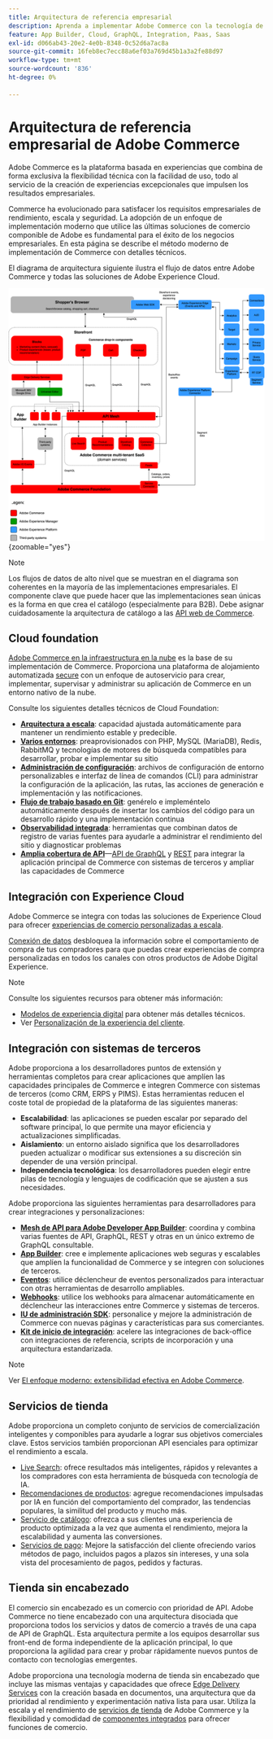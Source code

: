 ```yaml
---
title: Arquitectura de referencia empresarial
description: Aprenda a implementar Adobe Commerce con la tecnología de comercio componible más reciente de Adobe.
feature: App Builder, Cloud, GraphQL, Integration, Paas, Saas
exl-id: d066ab43-20e2-4e0b-8348-0c52d6a7ac8a
source-git-commit: 16feb8ec7ecc88a6ef03a769d45b1a3a2fe88d97
workflow-type: tm+mt
source-wordcount: '836'
ht-degree: 0%

---
```


# Arquitectura de referencia empresarial de Adobe Commerce

Adobe Commerce es la plataforma basada en experiencias que combina de forma exclusiva la flexibilidad técnica con la facilidad de uso, todo al servicio de la creación de experiencias excepcionales que impulsen los resultados empresariales.

Commerce ha evolucionado para satisfacer los requisitos empresariales de rendimiento, escala y seguridad. La adopción de un enfoque de implementación moderno que utilice las últimas soluciones de comercio componible de Adobe es fundamental para el éxito de los negocios empresariales. En esta página se describe el método moderno de implementación de Commerce con detalles técnicos.

El diagrama de arquitectura siguiente ilustra el flujo de datos entre Adobe Commerce y todas las soluciones de Adobe Experience Cloud.

![Diagrama arquitectónico que muestra cómo se conecta Adobe Commerce a las soluciones de Experience Cloud](../../assets/playbooks/commerce-architecture-v3.svg){zoomable="yes"}

>[!NOTE]
>
>Los flujos de datos de alto nivel que se muestran en el diagrama son coherentes en la mayoría de las implementaciones empresariales. El componente clave que puede hacer que las implementaciones sean únicas es la forma en que crea el catálogo (especialmente para B2B). Debe asignar cuidadosamente la arquitectura de catálogo a las [API web de Commerce](https://developer.adobe.com/commerce/webapi/get-started/).

## Cloud foundation

[Adobe Commerce en la infraestructura en la nube](https://experienceleague.adobe.com/es/docs/commerce-cloud-service/user-guide/overview) es la base de su implementación de Commerce. Proporciona una plataforma de alojamiento automatizada [secure](../../security-and-compliance/shared-responsibility.md) con un enfoque de autoservicio para crear, implementar, supervisar y administrar su aplicación de Commerce en un entorno nativo de la nube.

Consulte los siguientes detalles técnicos de Cloud Foundation:

- [**Arquitectura a escala**](https://experienceleague.adobe.com/es/docs/commerce-cloud-service/user-guide/architecture/scaled-architecture): capacidad ajustada automáticamente para mantener un rendimiento estable y predecible.
- [**Varios entornos**](https://experienceleague.adobe.com/es/docs/commerce-cloud-service/user-guide/architecture/pro-architecture): preaprovisionados con PHP, MySQL (MariaDB), Redis, RabbitMQ y tecnologías de motores de búsqueda compatibles para desarrollar, probar e implementar su sitio
- [**Administración de configuración**](https://experienceleague.adobe.com/es/docs/commerce-cloud-service/user-guide/configure/overview): archivos de configuración de entorno personalizables e interfaz de línea de comandos (CLI) para administrar la configuración de la aplicación, las rutas, las acciones de generación e implementación y las notificaciones.
- [**Flujo de trabajo basado en Git**](https://experienceleague.adobe.com/es/docs/commerce-cloud-service/user-guide/architecture/pro-develop-deploy-workflow): genérelo e impleméntelo automáticamente después de insertar los cambios del código para un desarrollo rápido y una implementación continua
- [**Observabilidad integrada**](https://experienceleague.adobe.com/es/docs/commerce-cloud-service/user-guide/monitor/performance): herramientas que combinan datos de registro de varias fuentes para ayudarle a administrar el rendimiento del sitio y diagnosticar problemas
- [**Amplia cobertura de API**](https://developer.adobe.com/commerce/webapi/get-started/)—[API de GraphQL](https://developer.adobe.com/commerce/webapi/graphql/) y [REST](https://developer.adobe.com/commerce/webapi/rest) para integrar la aplicación principal de Commerce con sistemas de terceros y ampliar las capacidades de Commerce

## Integración con Experience Cloud

Adobe Commerce se integra con todas las soluciones de Experience Cloud para ofrecer [experiencias de comercio personalizadas a escala](https://experienceleague.adobe.com/es/docs/commerce-admin/customers/customers-menu/personalize-scale#customers-menu).

[Conexión de datos](https://experienceleague.adobe.com/es/docs/commerce/data-connection/overview) desbloquea la información sobre el comportamiento de compra de tus compradores para que puedas crear experiencias de compra personalizadas en todos los canales con otros productos de Adobe Digital Experience.

>[!NOTE]
>
>Consulte los siguientes recursos para obtener más información:
>
>- [Modelos de experiencia digital](https://experienceleague.adobe.com/es/docs/blueprints-learn/architecture/overview) para obtener más detalles técnicos.
>- Ver [Personalización de la experiencia del cliente](https://experienceleague.adobe.com/es/docs/events/the-skill-exchange-recordings/commerce/aug2024/personalization).


## Integración con sistemas de terceros

Adobe proporciona a los desarrolladores puntos de extensión y herramientas completos para crear aplicaciones que amplíen las capacidades principales de Commerce e integren Commerce con sistemas de terceros (como CRM, ERPS y PIMS). Estas herramientas reducen el coste total de propiedad de la plataforma de las siguientes maneras:

- **Escalabilidad**: las aplicaciones se pueden escalar por separado del software principal, lo que permite una mayor eficiencia y actualizaciones simplificadas.
- **Aislamiento**: un entorno aislado significa que los desarrolladores pueden actualizar o modificar sus extensiones a su discreción sin depender de una versión principal.
- **Independencia tecnológica**: los desarrolladores pueden elegir entre pilas de tecnología y lenguajes de codificación que se ajusten a sus necesidades.

Adobe proporciona las siguientes herramientas para desarrolladores para crear integraciones y personalizaciones:

- [**Mesh de API para Adobe Developer App Builder**](https://developer.adobe.com/graphql-mesh-gateway/): coordina y combina varias fuentes de API, GraphQL, REST y otras en un único extremo de GraphQL consultable.
- [**App Builder**](https://developer.adobe.com/app-builder/docs/overview/): cree e implemente aplicaciones web seguras y escalables que amplíen la funcionalidad de Commerce y se integren con soluciones de terceros.
- [**Eventos**](https://developer.adobe.com/commerce/extensibility/events/): utilice déclencheur de eventos personalizados para interactuar con otras herramientas de desarrollo ampliables.
- [**Webhooks**](https://developer.adobe.com/commerce/extensibility/webhooks/): utilice los webhooks para almacenar automáticamente en déclencheur las interacciones entre Commerce y sistemas de terceros.
- [**IU de administración SDK**](https://developer.adobe.com/commerce/extensibility/admin-ui-sdk/): personalice y mejore la administración de Commerce con nuevas páginas y características para sus comerciantes.
- [**Kit de inicio de integración**](https://developer.adobe.com/commerce/extensibility/starter-kit/): acelere las integraciones de back-office con integraciones de referencia, scripts de incorporación y una arquitectura estandarizada.

>[!NOTE]
>
>Ver [El enfoque moderno: extensibilidad efectiva en Adobe Commerce](https://experienceleague.adobe.com/es/docs/events/the-skill-exchange-recordings/commerce/aug2024/extensibility).

## Servicios de tienda

Adobe proporciona un completo conjunto de servicios de comercialización inteligentes y componibles para ayudarle a lograr sus objetivos comerciales clave. Estos servicios también proporcionan API esenciales para optimizar el rendimiento a escala.

- [Live Search](https://experienceleague.adobe.com/es/docs/commerce/live-search/overview): ofrece resultados más inteligentes, rápidos y relevantes a los compradores con esta herramienta de búsqueda con tecnología de IA.
- [Recomendaciones de productos](https://experienceleague.adobe.com/es/docs/commerce/product-recommendations/overview): agregue recomendaciones impulsadas por IA en función del comportamiento del comprador, las tendencias populares, la similitud del producto y mucho más.
- [Servicio de catálogo](https://experienceleague.adobe.com/es/docs/commerce/catalog-service/guide-overview): ofrezca a sus clientes una experiencia de producto optimizada a la vez que aumenta el rendimiento, mejora la escalabilidad y aumenta las conversiones.
- [Servicios de pago](https://experienceleague.adobe.com/es/docs/commerce/payment-services/guide-overview): Mejore la satisfacción del cliente ofreciendo varios métodos de pago, incluidos pagos a plazos sin intereses, y una sola vista del procesamiento de pagos, pedidos y facturas.

## Tienda sin encabezado

El comercio sin encabezado es un comercio con prioridad de API. Adobe Commerce no tiene encabezado con una arquitectura disociada que proporciona todos los servicios y datos de comercio a través de una capa de API de GraphQL. Esta arquitectura permite a los equipos desarrollar sus front-end de forma independiente de la aplicación principal, lo que proporciona la agilidad para crear y probar rápidamente nuevos puntos de contacto con tecnologías emergentes.

Adobe proporciona una tecnología moderna de tienda sin encabezado que incluye las mismas ventajas y capacidades que ofrece [Edge Delivery Services](https://www.aem.live/home) con la creación basada en documentos, una arquitectura que da prioridad al rendimiento y experimentación nativa lista para usar. Utiliza la escala y el rendimiento de [servicios de tienda](#storefront-services) de Adobe Commerce y la flexibilidad y comodidad de [componentes integrados](https://experienceleague.adobe.com/developer/commerce/storefront/?lang=es) para ofrecer funciones de comercio.

